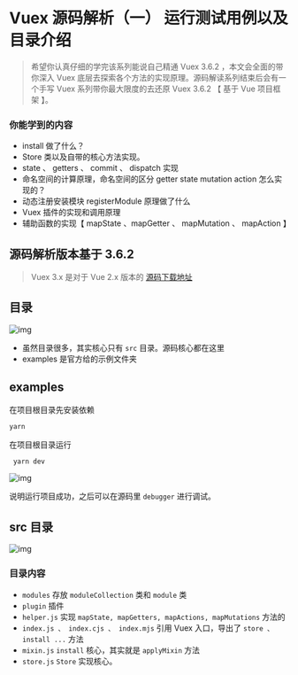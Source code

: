 # Vuex 源码解析（一） 运行测试用例以及目录介绍

> 希望你认真仔细的学完该系列能说自己精通 Vuex 3.6.2 ，本文会全面的带你深入 Vuex 底层去探索各个方法的实现原理。源码解读系列结束后会有一个手写 Vuex 系列带你最大限度的去还原 Vuex 3.6.2 【 基于 Vue 项目框架 】。

### 你能学到的内容

- install 做了什么？
- Store 类以及自带的核心方法实现。
- state 、 getters 、 commit 、 dispatch 实现
- 命名空间的计算原理，命名空间的区分 getter state mutation action 怎么实现的？
- 动态注册安装模块 registerModule 原理做了什么
- Vuex 插件的实现和调用原理
- 辅助函数的实现【 mapState 、mapGetter 、 mapMutation 、 mapAction 】

## 源码解析版本基于 3.6.2

> Vuex 3.x 是对于 Vue 2.x 版本的 [源码下载地址](https://link.juejin.cn/?target=https%3A%2F%2Fgithub.com%2Fvuejs%2Fvuex%2Freleases)

## 目录

![img](https://p9-juejin.byteimg.com/tos-cn-i-k3u1fbpfcp/952c1f82aa73461ab4910290693ab9a0~tplv-k3u1fbpfcp-zoom-in-crop-mark:1512:0:0:0.awebp)

- 虽然目录很多，其实核心只有 `src` 目录。源码核心都在这里
- examples 是官方给的示例文件夹

## examples

在项目根目录先安装依赖

```bash
yarn
```

在项目根目录运行

```bash
 yarn dev
```

![img](https://p1-juejin.byteimg.com/tos-cn-i-k3u1fbpfcp/74f497e806c049f3bbb86516cd1e3ae9~tplv-k3u1fbpfcp-zoom-in-crop-mark:1512:0:0:0.awebp)

说明运行项目成功，之后可以在源码里 `debugger` 进行调试。

## src 目录

![img](https://p1-juejin.byteimg.com/tos-cn-i-k3u1fbpfcp/c86d227e8bcc4e43a6f452cc8a23b405~tplv-k3u1fbpfcp-zoom-in-crop-mark:1512:0:0:0.awebp)

### 目录内容

- `modules` 存放 `moduleCollection` 类和 `module` 类
- `plugin` 插件
- `helper.js` 实现 `mapState, mapGetters, mapActions, mapMutations` 方法的
- `index.js 、 index.cjs 、 index.mjs` 引用 Vuex 入口，导出了 `store 、install ...` 方法
- `mixin.js` `install` 核心，其实就是 `applyMixin` 方法
- `store.js` `Store` 实现核心。